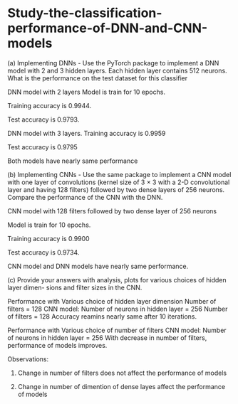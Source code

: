 # Study-the-classification-performance-of-DNN-and-CNN-models
(a) Implementing DNNs - Use the PyTorch package to implement a DNN model with 2 and 3 hidden layers. Each hidden layer contains 512 neurons. What is the performance on the test dataset for this classifier

DNN model with 2 layers
Model is train for 10 epochs.

Training accuracy is 0.9944.

Test accuracy is 0.9793.

DNN model with 3 layers.
Training accuracy is 0.9959

Test accuracy is 0.9795

Both models have nearly same performance


(b) Implementing CNNs - Use the same package to implement a CNN model with one layer of convolutions (kernel size of 3 × 3 with a 2-D convolutional layer and having 128 filters) followed by two dense layers of 256 neurons. Compare the performance of the CNN with the DNN.

CNN model with 128 filters followed by two dense layer of 256 neurons

Model is train for 10 epochs.

Training accuracy is 0.9900

Test accuracy is 0.9734.

CNN model and DNN models have nearly same performance.

(c) Provide your answers with analysis, plots for various choices of hidden layer dimen- sions and filter sizes in the CNN.

Performance with Various choice of hidden layer dimension
Number of filters = 128
CNN model:
Number of neurons in hidden layer = 256 Number of filters = 128
Accuracy reamins nearly same after 10 iterations.

Performance with Various choice of number of filters
CNN model:
Number of neurons in hidden layer = 256
With decrease in number of filters, performance of models improves.

Observations:

1. Change in number of filters does not affect the performance of models

2. Change in number of dimention of dense layes affect the performance of models
